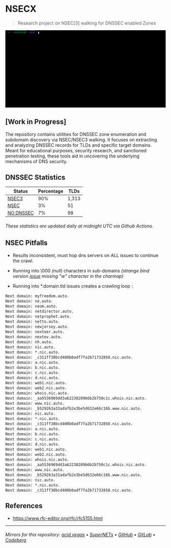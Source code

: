 # NSECX
> Research project on NSEC[3] walking for DNSSEC enabled Zones

![](./.screens/preview.gif)

## [Work in Progress]

The repository contains utilities for DNSSEC zone enumeration and subdomain discovery via NSEC/NSEC3 walking. It focuses on extracting and analyzing DNSSEC records for TLDs and specific target domains. Meant for educational purposes, security research, and sanctioned penetration testing, these tools aid in uncovering the underlying mechanisms of DNS security.

## DNSSEC Statistics
| Status                                   | Percentage | TLDs  |
| ---------------------------------------- | ---------- | ----- |
| [NSEC3](./dnssec_stats/nsec3.txt)        | 90%        | 1,313 |
| [NSEC](./dnssec_stats/nsec.txt)          | 3%         | 51    |
| [NO DNSSEC](./dnssec_stats/nodnssec.txt) | 7%         | 98    |

###### These statistics are updated daily at midnight UTC via Github Actions.

## NSEC Pitfalls
- Results inconsistent, must hop dns servers on ALL issues to continue the crawl.
- Running into \000 *(null)* characters in sub-domains *(strange bind version [issue](https://gitlab.isc.org/isc-projects/bind9/-/issues/2779) missing "w" character in the charmap)*

- Running into *.domain.tld issues creates a crawling loop :
```
Next domain: myfreedom.auto.
Next domain: ne.auto.
Next domain: neom.auto.
Next domain: netdirector.auto.
Next domain: netprophet.auto.
Next domain: netto.auto.
Next domain: newjersey.auto.
Next domain: nexteer.auto.
Next domain: nextev.auto.
Next domain: nh.auto.
Next domain: nic.auto.
Next domain: *.nic.auto.
Next domain: _c311ff38bcd400b0adf7fa2b71732858.nic.auto.
Next domain: a.nic.auto.
Next domain: b.nic.auto.
Next domain: c.nic.auto.
Next domain: d.nic.auto.
Next domain: web1.nic.auto.
Next domain: web2.nic.auto.
Next domain: whois.nic.auto.
Next domain: _aa5536969dd3a62238209b6b2b750c1c.whois.nic.auto.
Next domain: www.nic.auto.
Next domain: _b529263a31adafb2e3be5d632e66c16b.www.nic.auto.
Next domain: nic.auto.
Next domain: *.nic.auto.
Next domain: _c311ff38bcd400b0adf7fa2b71732858.nic.auto.
Next domain: a.nic.auto.
Next domain: b.nic.auto.
Next domain: c.nic.auto.
Next domain: d.nic.auto.
Next domain: web1.nic.auto.
Next domain: web2.nic.auto.
Next domain: whois.nic.auto.
Next domain: _aa5536969dd3a62238209b6b2b750c1c.whois.nic.auto.
Next domain: www.nic.auto.
Next domain: _b529263a31adafb2e3be5d632e66c16b.www.nic.auto.
Next domain: nic.auto.
Next domain: *.nic.auto.
Next domain: _c311ff38bcd400b0adf7fa2b71732858.nic.auto.
```

## References
- https://www.rfc-editor.org/rfc/rfc5155.html

___

###### Mirrors for this repository: [acid.vegas](https://git.acid.vegas/nsecx) • [SuperNETs](https://git.supernets.org/acidvegas/nsecx) • [GitHub](https://github.com/acidvegas/nsecx) • [GitLab](https://gitlab.com/acidvegas/nsecx) • [Codeberg](https://codeberg.org/acidvegas/nsecx)
